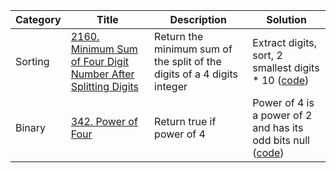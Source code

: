 | Category | Title                                                                                                                                                   | Description                                                             | Solution                                                                              |
| -------- | ------------------------------------------------------------------------------------------------------------------------------------------------------- | ----------------------------------------------------------------------- | ------------------------------------------------------------------------------------- |
| Sorting  | [2160. Minimum Sum of Four Digit Number After Splitting Digits](https://leetcode.com/problems/minimum-sum-of-four-digit-number-after-splitting-digits/) | Return the minimum sum of the split of the digits of a 4 digits integer | Extract digits, sort, 2 smallest digits \* 10 ([code](src/leetcode/pb_2160.rs))       |
| Binary   | [342. Power of Four](https://leetcode.com/problems/power-of-four/)                                                                                      | Return true if power of 4                                               | Power of 4 is a power of 2 and has its odd bits null ([code](src/leetcode/pb_342.rs)) |
